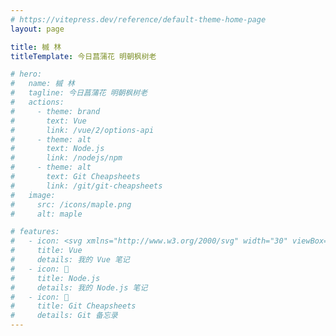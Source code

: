 ```yaml
---
# https://vitepress.dev/reference/default-theme-home-page
layout: page

title: 槭 林
titleTemplate: 今日菖蒲花 明朝枫树老

# hero:
#   name: 槭 林
#   tagline: 今日菖蒲花 明朝枫树老
#   actions:
#     - theme: brand
#       text: Vue
#       link: /vue/2/options-api
#     - theme: alt
#       text: Node.js
#       link: /nodejs/npm
#     - theme: alt
#       text: Git Cheapsheets
#       link: /git/git-cheapsheets
#   image:
#     src: /icons/maple.png
#     alt: maple

# features:
#   - icon: <svg xmlns="http://www.w3.org/2000/svg" width="30" viewBox="0 0 256 220.8"><path fill="#41B883" d="M204.8 0H256L128 220.8 0 0h97.92L128 51.2 157.44 0h47.36Z"/><path fill="#41B883" d="m0 0 128 220.8L256 0h-51.2L128 132.48 50.56 0H0Z"/><path fill="#35495E" d="M50.56 0 128 133.12 204.8 0h-47.36L128 51.2 97.92 0H50.56Z"/></svg>
#     title: Vue
#     details: 我的 Vue 笔记
#   - icon: 🍁
#     title: Node.js
#     details: 我的 Node.js 笔记
#   - icon: 🍁
#     title: Git Cheapsheets
#     details: Git 备忘录
---
```

<home />
